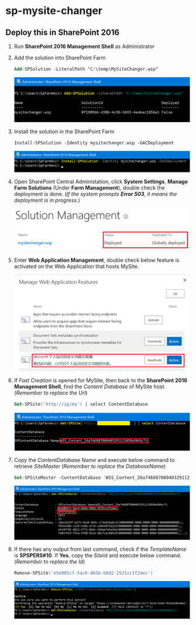 # sp-mysite-changer

## Deploy this in SharePoint 2016

1. Run __SharePoint 2016 Management Shell__ as Administrator
2. Add the solution into SharePoint Farm
    ```ps
    Add-SPSolution -LiteralPath "C:\temp\MySiteChanger.wsp"
    ```
    ![Add-SPSolution](images/add-spsolution.png)
3. Install the solution in the SharePoint Farm
    ```ps
    Install-SPSolution -Identity mysitechanger.wsp -GACDeployment
    ```
    ![Install-SPSolution](images/install-spsolution.png)
4. Open SharePoint Central Administation, click __System Settings__, __Manage Farm Solutions__ (Under __Farm Management__), double check the deployment is done. (_If the system prompts __Error 503__, it means the deployment is in progress._)

    ![Solution Management](images\solution-management.png)
5. Enter __Web Application Management__, double check below feature is activated on the Web Application that hosts MySite.

    ![Web Application Features](images\web-application-features.png)
6. If _Fast Creation_ is opened for MySite, then back to the __SharePoint 2016 Management Shell__, find the _Content Database_ of MySite host. (_Remember to replace the Url_)
    ```ps
    Get-SPSite('http://ip/my') | select ContentDatabase
    ```
    ![Get-SPSite](images\get-spsite-contentdatabase.png)
7. Copy the _ContentDatabase Name_ and execute below command to retrieve _SiteMaster_ (_Remember to replace the DatabaseName_)
    ```ps
    Get-SPSiteMaster -ContentDatabase 'WSS_Content_26a746887080403291121058a984bc7c'
    ```
    ![Get-SPSiteMaster](images\get-spmastersite.png)
8. If there has any output from last command, check if the _TemplateName_ is __SPSPERS#10__. If __Yes__, copy the _SiteId_ and execute below command. (_Remember to replace the Id_)
    ```ps
    Remove-SPSite('e5e005cf-5ac6-4b5b-b8d2-2521cc1f2aec')
    ```
    ![Remove-SPSite](images\remove-spsite.png)